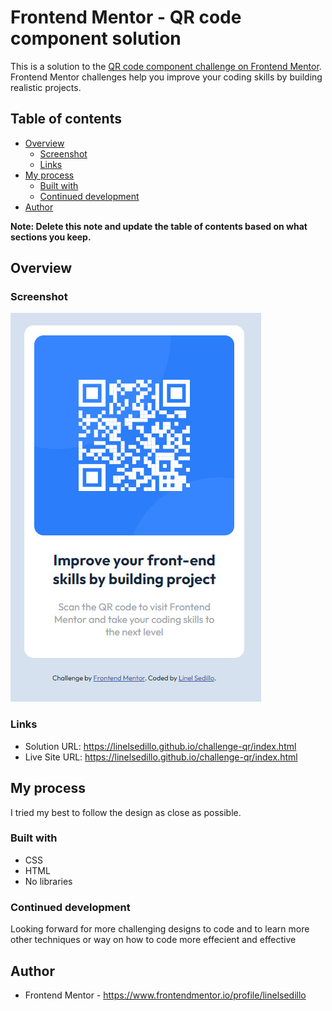 # Frontend Mentor - QR code component solution

This is a solution to the [QR code component challenge on Frontend Mentor](https://www.frontendmentor.io/challenges/qr-code-component-iux_sIO_H). Frontend Mentor challenges help you improve your coding skills by building realistic projects. 

## Table of contents

- [Overview](#overview)
  - [Screenshot](#screenshot)
  - [Links](#links)
- [My process](#my-process)
  - [Built with](#built-with)
  - [Continued development](#continued-development)
- [Author](#author)


**Note: Delete this note and update the table of contents based on what sections you keep.**

## Overview

### Screenshot

![](/screenshot.jpg)


### Links

- Solution URL: https://linelsedillo.github.io/challenge-qr/index.html
- Live Site URL: https://linelsedillo.github.io/challenge-qr/index.html

## My process
 I tried my best to follow the design as close as possible.

### Built with

- CSS
- HTML
- No libraries

### Continued development

Looking forward for more challenging designs to code and to learn more other techniques or way on how to code more effecient and effective

## Author

- Frontend Mentor - https://www.frontendmentor.io/profile/linelsedillo



